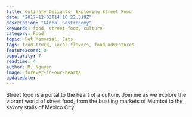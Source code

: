 ```yaml
---
title: Culinary Delights- Exploring Street Food
date: "2017-12-03T14:10:22.319Z"
description: "Global Gastronomy"
keywords: food, street-food, culture
category: Food
topic: Pet Memorial, Cats
tags: food-truck, local-flavors, food-adventures
featurescore: 8
popularity: 7
readtime: 4
author: M. Nguyen
image: forever-in-our-hearts
updatedate:
---
```


Street food is a portal to the heart of a culture. Join me as we explore the vibrant world of street food, from the bustling markets of Mumbai to the savory stalls of Mexico City.
